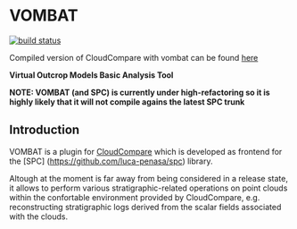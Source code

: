 VOMBAT
=====



[![build 
status](http://ns392452.ip-176-31-109.eu:808/penasa/vombat/badges/master/build.svg)](http://ns392452.ip-176-31-109.eu:808/penasa/vombat/commits/master)


Compiled version of CloudCompare with vombat can be found 
[here](http://ns392452.ip-176-31-109.eu:8080/seafdav/cloudcompare-builds/)



**Virtual Outcrop Models Basic Analysis Tool**


**NOTE: VOMBAT (and SPC) is currently under high-refactoring so it is highly likely that it will not compile agains the latest SPC trunk**

Introduction
------------
VOMBAT is a plugin for [CloudCompare](https://github.com/cloudcompare/trunk, "cloudcompare link on github") which is developed as frontend for the [SPC] (https://github.com/luca-penasa/spc) library. 

Altough at the moment is far away from being considered in a release state, it allows to perform various stratigraphic-related operations on point clouds within the confortable environment provided by CloudCompare, e.g. reconstructing stratigraphic logs derived from the scalar fields associated with the clouds.


